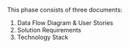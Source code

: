 This phase consists of three documents:
1) Data Flow Diagram & User Stories
2) Solution Requirements
3) Technology Stack
